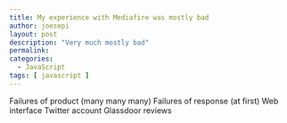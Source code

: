 ```yaml
---
title: My experience with Mediafire was mostly bad
author: joesepi
layout: post
description: "Very much mostly bad"
permalink:
categories:
  - JavaScript
tags: [ javascript ]
---
```


Failures of product (many many many)
Failures of response (at first)
Web interface
Twitter account
Glassdoor reviews

